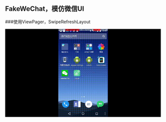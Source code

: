 ## FakeWeChat，模仿微信UI
###使用ViewPager，SwipeRefreshLayout


![image](https://github.com/skooby2011/FakeWeChat/blob/master/demo.gif)

